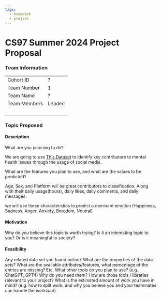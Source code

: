 ```yaml
---
tags:
  - homework
  - project
---
```

# CS97 Summer 2024 Project Proposal 
### Team Information

|              |         |
| ------------ | ------- |
| Cohort ID    | ?       |
| Team Number  | 1       |
| Team Name    | ?       |
| Team Members | Leader: |
|              |         |
|              |         |
|              |         |
|              |         |



### Topic Proposed
#### Description
What are you planning to do?

We are going to use [This Dataset](https://www.kaggle.com/datasets/emirhanai/social-media-usage-and-emotional-well-being) to identify key contributors to mental health issues through the usage of social media.

What are the features you plan to use, and what are the values to be predicted?

Age, Sex, and Platform will be great contributors to classification. Along with their daily usage(hours), daily likes, daily comments, and daily messages.

we will use these characteristics to predict a dominant emotion (Happiness, Sadness, Anger, Anxiety, Boredom, Neutral)
#### Motivation
Why do you believe this topic is worth trying? Is it an interesting topic to you? Or is it meaningful to society?
#### Feasibility
Any related data set you found online? What are the properties of the data sets? What are the available attributes/features, what percentage of the entries are missing? Etc.
What other tools do you plan to use? (e.g. ChatGPT, GPT4) Why do you need them? How are those tools / libraries relevant to your project?
What is the estimated amount of work you have in mind? (e.g. how to split work, and why you believe you and your teammates can handle the workload)
